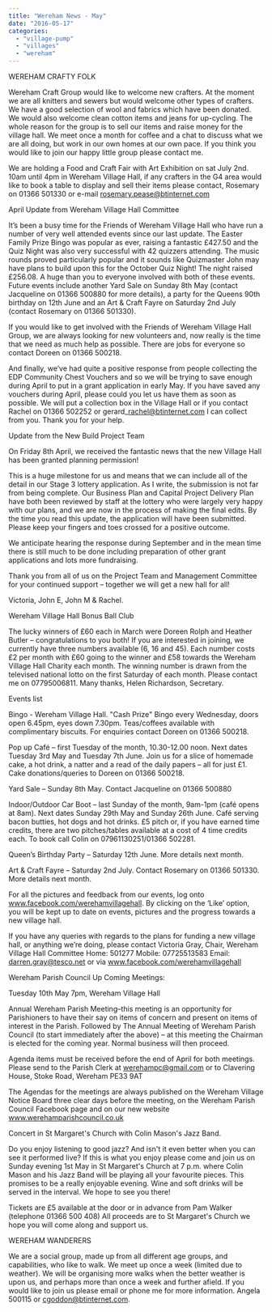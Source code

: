 ```yaml
---
title: "Wereham News - May"
date: "2016-05-17"
categories: 
  - "village-pump"
  - "villages"
  - "wereham"
---
```


WEREHAM CRAFTY FOLK

Wereham Craft Group would like to welcome new crafters. At the moment we are all knitters and sewers but would welcome other types of crafters. We have a good selection of wool and fabrics which have been donated. We would also welcome clean cotton items and jeans for up-cycling. The whole reason for the group is to sell our items and raise money for the village hall. We meet once a month for coffee and a chat to discuss what we are all doing, but work in our own homes at our own pace. If you think you would like to join our happy little group please contact me.

We are holding a Food and Craft Fair with Art Exhibition on sat July 2nd. 10am until 4pm in Wereham Village Hall, if any crafters in the G4 area would like to book a table to display and sell their items please contact, Rosemary on 01366 501330 or e-mail rosemary.pease@btinternet.com

April Update from Wereham Village Hall Committee

It’s been a busy time for the Friends of Wereham Village Hall who have run a number of very well attended events since our last update. The Easter Family Prize Bingo was popular as ever, raising a fantastic £427.50 and the Quiz Night was also very successful with 42 quizzers attending. The music rounds proved particularly popular and it sounds like Quizmaster John may have plans to build upon this for the October Quiz Night! The night raised £256.08. A huge than you to everyone involved with both of these events. Future events include another Yard Sale on Sunday 8th May (contact Jacqueline on 01366 500880 for more details), a party for the Queens 90th birthday on 12th June and an Art & Craft Fayre on Saturday 2nd July (contact Rosemary on 01366 501330).

If you would like to get involved with the Friends of Wereham Village Hall Group, we are always looking for new volunteers and, now really is the time that we need as much help as possible. There are jobs for everyone so contact Doreen on 01366 500218.

And finally, we’ve had quite a positive response from people collecting the EDP Community Chest Vouchers and so we will be trying to save enough during April to put in a grant application in early May. If you have saved any vouchers during April, please could you let us have them as soon as possible. We will put a collection box in the Village Hall or if you contact Rachel on 01366 502252 or gerard\_rachel@btinternet.com I can collect from you. Thank you for your help.

Update from the New Build Project Team

On Friday 8th April, we received the fantastic news that the new Village Hall has been granted planning permission!

This is a huge milestone for us and means that we can include all of the detail in our Stage 3 lottery application. As I write, the submission is not far from being complete. Our Business Plan and Capital Project Delivery Plan have both been reviewed by staff at the lottery who were largely very happy with our plans, and we are now in the process of making the final edits. By the time you read this update, the application will have been submitted. Please keep your fingers and toes crossed for a positive outcome.

We anticipate hearing the response during September and in the mean time there is still much to be done including preparation of other grant applications and lots more fundraising.

Thank you from all of us on the Project Team and Management Committee for your continued support – together we will get a new hall for all!

Victoria, John E, John M & Rachel.

Wereham Village Hall Bonus Ball Club

The lucky winners of £60 each in March were Doreen Rolph and Heather Butler – congratulations to you both! If you are interested in joining, we currently have three numbers available (6, 16 and 45). Each number costs £2 per month with £60 going to the winner and £58 towards the Wereham Village Hall Charity each month. The winning number is drawn from the televised national lotto on the first Saturday of each month. Please contact me on 07795006811. Many thanks, Helen Richardson, Secretary.

Events list

Bingo - Wereham Village Hall. "Cash Prize" Bingo every Wednesday, doors open 6.45pm, eyes down 7.30pm. Teas/coffees available with complimentary biscuits. For enquiries contact Doreen on 01366 500218.

Pop up Café – first Tuesday of the month, 10.30-12.00 noon. Next dates Tuesday 3rd May and Tuesday 7th June. Join us for a slice of homemade cake, a hot drink, a natter and a read of the daily papers – all for just £1. Cake donations/queries to Doreen on 01366 500218.

Yard Sale – Sunday 8th May. Contact Jacqueline on 01366 500880

Indoor/Outdoor Car Boot – last Sunday of the month, 9am-1pm (café opens at 8am). Next dates Sunday 29th May and Sunday 26th June. Café serving bacon butties, hot dogs and hot drinks. £5 pitch or, if you have earned time credits, there are two pitches/tables available at a cost of 4 time credits each. To book call Colin on 07961130251/01366 502281.

Queen’s Birthday Party – Saturday 12th June. More details next month.

Art & Craft Fayre – Saturday 2nd July. Contact Rosemary on 01366 501330. More details next month.

For all the pictures and feedback from our events, log onto www.facebook.com/werehamvillagehall. By clicking on the ‘Like’ option, you will be kept up to date on events, pictures and the progress towards a new village hall.

If you have any queries with regards to the plans for funding a new village hall, or anything we’re doing, please contact Victoria Gray, Chair, Wereham Village Hall Committee Home: 501277 Mobile: 07725513583 Email: darren.gray@tesco.net or via www.facebook.com/werehamvillagehall

Wereham Parish Council Up Coming Meetings:

Tuesday 10th May 7pm, Wereham Village Hall

Annual Wereham Parish Meeting–this meeting is an opportunity for Parishioners to have their say on items of concern and present on items of interest in the Parish. Followed by The Annual Meeting of Wereham Parish Council (to start immediately after the above) – at this meeting the Chairman is elected for the coming year. Normal business will then proceed.

Agenda items must be received before the end of April for both meetings. Please send to the Parish Clerk at werehampc@gmail.com or to Clavering House, Stoke Road, Wereham PE33 9AT

The Agendas for the meetings are always published on the Wereham Village Notice Board three clear days before the meeting, on the Wereham Parish Council Facebook page and on our new website www.werehamparishcouncil.co.uk

Concert in St Margaret's Church with Colin Mason's Jazz Band.

Do you enjoy listening to good jazz? And isn't it even better when you can see it performed live? If this is what you enjoy please come and join us on Sunday evening 1st May in St Margaret's Church at 7 p.m. where Colin Mason and his Jazz Band will be playing all your favourite pieces. This promises to be a really enjoyable evening. Wine and soft drinks will be served in the interval. We hope to see you there!

Tickets are £5 available at the door or in advance from Pam Walker (telephone 01366 500 408) All proceeds are to St Margaret's Church we hope you will come along and support us.

WEREHAM WANDERERS

We are a social group, made up from all different age groups, and capabilities, who like to walk. We meet up once a week (limited due to weather). We will be organising more walks when the better weather is upon us, and perhaps more than once a week and further afield. If you would like to join us please email or phone me for more information. Angela 500115 or cgoddon@btinternet.com.
